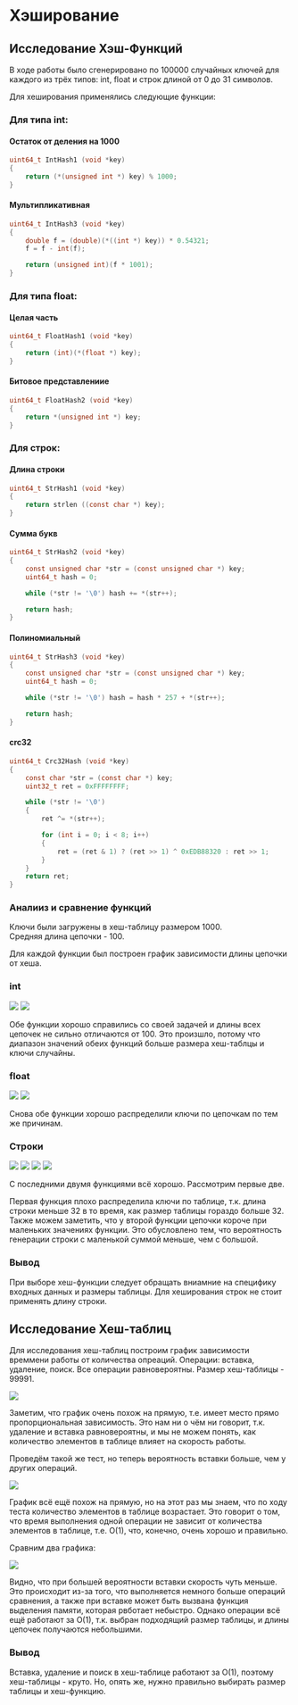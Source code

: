 # Хэширование

## Исследование Хэш-Функций

В ходе работы было сгенерировано по 100000 случайных ключей для каждого из трёх типов: int, float и строк длиной от 0 до 31 символов.

Для хеширования применялись следующие функции:

### Для типа int:

#### Остаток от деления на 1000

```C
uint64_t IntHash1 (void *key)
{
    return (*(unsigned int *) key) % 1000;
}
```

#### Мультипликативная

```C
uint64_t IntHash3 (void *key)
{
    double f = (double)(*((int *) key)) * 0.54321;
    f = f - int(f);

    return (unsigned int)(f * 1001);
}
```

### Для типа float:

#### Целая часть

```C
uint64_t FloatHash1 (void *key)
{
    return (int)(*(float *) key);
}
```

#### Битовое представлениие

```C
uint64_t FloatHash2 (void *key)
{
    return *(unsigned int *) key;
}
```

### Для строк:

#### Длина строки

```C
uint64_t StrHash1 (void *key)
{
    return strlen ((const char *) key);
}

```

#### Сумма букв

```C
uint64_t StrHash2 (void *key)
{
    const unsigned char *str = (const unsigned char *) key;
    uint64_t hash = 0;

    while (*str != '\0') hash += *(str++);

    return hash;
}
```

#### Полиномиальный

```C
uint64_t StrHash3 (void *key)
{
    const unsigned char *str = (const unsigned char *) key;
    uint64_t hash = 0;

    while (*str != '\0') hash = hash * 257 + *(str++);

    return hash;
}
```

#### crc32

```C
uint64_t Crc32Hash (void *key)
{
    const char *str = (const char *) key;
    uint32_t ret = 0xFFFFFFFF;

    while (*str != '\0')
    {
        ret ^= *(str++);

        for (int i = 0; i < 8; i++)
        {
            ret = (ret & 1) ? (ret >> 1) ^ 0xEDB88320 : ret >> 1;
        }
    }
    return ret;
}
```

### Аналииз и сравнение функций

Ключи были загружены в хеш-таблицу размером 1000.\
Средняя длина цепочки - 100.

Для каждой функции был построен график зависимости длины цепочки от хеша.

### int

![](./images/int1.png)
![](./images/int2.png)

Обе функции хорошо справились со своей задачей и длины всех цепочек не сильно отличаются от 100.
Это произшло, потому что диапазон значений обеих функций больше размера хеш-таблцы и ключи случайны.

### float

![](./images/float1.png)
![](./images/float2.png)

Снова обе функции хорошо распределили ключи по цепочкам по тем же причинам.

### Строки

![](./images/str1.png)
![](./images/str2.png)
![](./images/str3.png)
![](./images/str4.png)

С последними двумя функциями всё хорошо.
Рассмотрим первые две.

Первая функция плохо распределила ключи по таблице, т.к. длина строки меньше 32 в то время, как размер таблицы гораздо больше 32.\
Также можем заметить, что у второй функции цепочки короче при маленьких значениях функции. Это обусловлено тем, что вероятность генерации строки с маленькой суммой меньше, чем с большой.

### Вывод
При выборе хеш-функции следует обращать вниамние на специфику входных данных и размеры таблицы.
Для хеширования строк не стоит применять длину строки.

## Исследование Хеш-таблиц

Для исследования хеш-таблиц построим график зависимости времмени работы от количества опреаций.
Операции: вставка, удаление, поиск. Все операции равновероятны. Размер хеш-таблицы - 99991.

![](./images/plot1.png)

Заметим, что график очень похож на прямую, т.е. имеет место прямо пропорциональная зависимость.
Это нам ни о чём ни говорит, т.к. удаление и вставка равновероятны, и мы не можем понять, как количество элементов в таблице влияет на скорость работы.

Проведём такой же тест, но теперь вероятность вставки больше, чем у других операций.

![](./images/plot2.png)

График всё ещё похож на прямую, но на этот раз мы знаем, что по ходу теста количество элементов в таблице возрастает.
Это говорит о том, что время выполнения одной операции не зависит от количества элементов в таблице, т.е. O(1), что, конечно, очень хорошо и правильно.

Сравним два графика:

![](./images/plot3.png)

Видно, что при большей вероятности вставки скорость чуть меньше. Это происходит из-за того, что выполняется немного больше операций сравнения, а также при вставке может быть вызвана функция выделения памяти, которая рвботает небыстро. Однако операции всё ещё работают за O(1), т.к. выбран подходящий размер таблицы, и длины цепочек получаются небольшими.

### Вывод

Вставка, удаление и поиск в хеш-таблице работают за O(1), поэтому хеш-таблицы - круто.
Но, опять же, нужно правильно выбирать размер таблицы и хеш-функцию.
